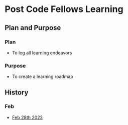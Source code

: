 # Post Code Fellows Learning

## Plan and Purpose
### Plan
- To log all learning endeavors
### Purpose
- To create a learning roadmap

## History
### Feb
- [Feb 28th 2023](/leaning_log/feb_28_23.md)
